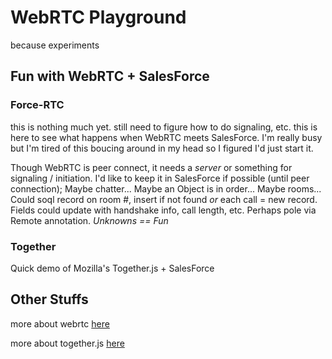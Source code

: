 # WebRTC Playground

because experiments

## Fun with WebRTC + SalesForce

### Force-RTC

this is nothing much yet. still need to figure how to do signaling, etc. this is here to see what happens when WebRTC meets SalesForce. I'm really busy but I'm tired of this boucing around in my head so I figured I'd just start it.

Though WebRTC is peer connect, it needs a _server_ or something for signaling / initiation. I'd like to keep it in SalesForce if possible (until peer connection); Maybe chatter... Maybe an Object is in order... Maybe rooms... Could soql record on room #, insert if not found _or_ each call = new record. Fields could update with handshake info, call length, etc. Perhaps pole via Remote annotation. _Unknowns == Fun_

### Together

Quick demo of Mozilla's Together.js + SalesForce

## Other Stuffs

more about webrtc [here](https://webrtc.github.io/samples/)

more about together.js [here](https://togetherjs.com/)